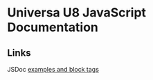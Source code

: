 # Universa U8 JavaScript Documentation

## Links

JSDoc [examples and block tags](http://usejsdoc.org/index.html)